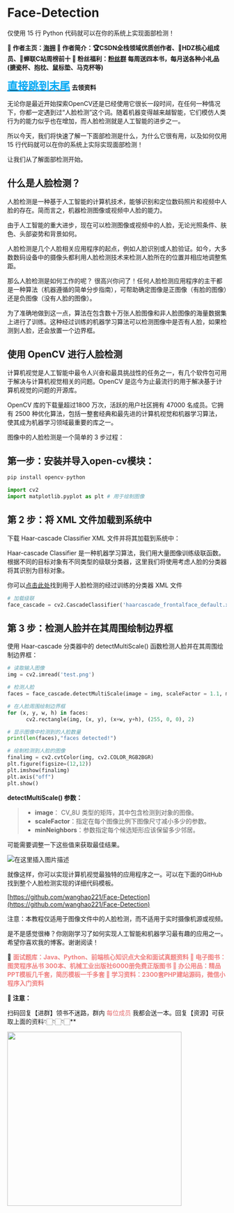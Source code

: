 # Face-Detection
仅使用 15 行 Python 代码就可以在你的系统上实现面部检测！

**🌊 作者主页：[海拥](https://haiyong.blog.csdn.net/)
🌊 作者简介：🏆CSDN全栈领域优质创作者、🥇HDZ核心组成员、🥈蝉联C站周榜前十
🌊 粉丝福利：[粉丝群](https://app.yinxiang.com/fx/8aa8eb1b-7d45-4793-a160-b990d9da2e75) 每周送四本书，每月送各种小礼品(搪瓷杯、抱枕、鼠标垫、马克杯等)**

<a href="#jump99"><font size="5" color="#03a9f4"><b><u>直接跳到末尾</u></b></font></a>  **去领资料**

无论你是最近开始探索OpenCV还是已经使用它很长一段时间，在任何一种情况下，你都一定遇到过“人脸检测”这个词。随着机器变得越来越智能，它们模仿人类行为的能力似乎也在增加，而人脸检测就是人工智能的进步之一。

所以今天，我们将快速了解一下面部检测是什么，为什么它很有用，以及如何仅用 15 行代码就可以在你的系统上实际实现面部检测！

让我们从了解面部检测开始。

## 什么是人脸检测？

人脸检测是一种基于人工智能的计算机技术，能够识别和定位数码照片和视频中人脸的存在。简而言之，机器检测图像或视频中人脸的能力。

由于人工智能的重大进步，现在可以检测图像或视频中的人脸，无论光照条件、肤色、头部姿势和背景如何。

人脸检测是几个人脸相关应用程序的起点，例如人脸识别或人脸验证。如今，大多数数码设备中的摄像头都利用人脸检测技术来检测人脸所在的位置并相应地调整焦距。

那么人脸检测是如何工作的呢？
很高兴你问了！任何人脸检测应用程序的主干都是一种算法（机器遵循的简单分步指南），可帮助确定图像是正图像（有脸的图像）还是负图像（没有人脸的图像）。

为了准确地做到这一点，算法在包含数十万张人脸图像和非人脸图像的海量数据集上进行了训练。这种经过训练的机器学习算法可以检测图像中是否有人脸，如果检测到人脸，还会放置一个边界框。

## 使用 OpenCV 进行人脸检测
计算机视觉是人工智能中最令人兴奋和最具挑战性的任务之一，有几个软件包可用于解决与计算机视觉相关的问题。OpenCV 是迄今为止最流行的用于解决基于计算机视觉的问题的开源库。

OpenCV 库的下载量超过1800 万次，活跃的用户社区拥有 47000 名成员。它拥有 2500 种优化算法，包括一整套经典和最先进的计算机视觉和机器学习算法，使其成为机器学习领域最重要的库之一。

图像中的人脸检测是一个简单的 3 步过程：

## 第一步：安装并导入open-cv模块：

```python
pip install opencv-python
```

```python
import cv2
import matplotlib.pyplot as plt # 用于绘制图像
```

## 第 2 步：将 XML 文件加载到系统中
下载 Haar-cascade Classifier XML 文件并将其加载到系统中：

Haar-cascade Classifier 是一种机器学习算法，我们用大量图像训练级联函数。根据不同的目标对象有不同类型的级联分类器，这里我们将使用考虑人脸的分类器将其识别为目标对象。

你可以[点击此处](https://github.com/wanghao221/Face-Detection/blob/main/haarcascade_frontalface_default.xml)找到用于人脸检测的经过训练的分类器 XML 文件


```python
# 加载级联
face_cascade = cv2.CascadeClassifier('haarcascade_frontalface_default.xml')
```
## 第 3 步：检测人脸并在其周围绘制边界框
使用 Haar-cascade 分类器中的 detectMultiScale() 函数检测人脸并在其周围绘制边界框：

```python
# 读取输入图像
img = cv2.imread('test.png')

# 检测人脸
faces = face_cascade.detectMultiScale(image = img, scaleFactor = 1.1, minNeighbors = 5)

# 在人脸周围绘制边界框
for (x, y, w, h) in faces:
      cv2.rectangle(img, (x, y), (x+w, y+h), (255, 0, 0), 2)

# 显示图像中检测到的人脸数量
print(len(faces),"faces detected!")

# 绘制检测到人脸的图像
finalimg = cv2.cvtColor(img, cv2.COLOR_RGB2BGR)
plt.figure(figsize=(12,12))
plt.imshow(finalimg) 
plt.axis("off")
plt.show()
```
**detectMultiScale() 参数：**

>  - **image**： CV_8U 类型的矩阵，其中包含检测到对象的图像。
>  - **scaleFactor**：指定在每个图像比例下图像尺寸减小多少的参数。
>  - **minNeighbors**：参数指定每个候选矩形应该保留多少邻居。

可能需要调整一下这些值来获取最佳结果。

![在这里插入图片描述](https://img-blog.csdnimg.cn/dd5e455cf04d43ed953ef5004d97fdaa.png)


就像这样，你可以实现计算机视觉最独特的应用程序之一。可以在下面的GitHub找到整个人脸检测实现的详细代码模板。

[https://github.com/wanghao221/Face-Detection](https://github.com/wanghao221/Face-Detection)

注意：本教程仅适用于图像文件中的人脸检测，而不适用于实时摄像机源或视频。

是不是感觉很棒？你刚刚学习了如何实现人工智能和机器学习最有趣的应用之一。希望你喜欢我的博客。谢谢阅读！

🌊 <font color="#F08080">**面试题库：Java、Python、前端核心知识点大全和面试真题资料
🌊 电子图书：图灵程序丛书 300本、机械工业出版社6000册免费正版图书
🌊 办公用品：精品PPT模板几千套，简历模板一千多套
🌊 学习资料：2300套PHP建站源码，微信小程序入门资料**</font>

**📣 注意：**

扫码回复【进群】领书不迷路，群内 <font color="#e66b6d">每位成员</font> 我都会送一本。回复【资源】可获取上面的资料👇🏻👇🏻👇🏻**

<img src="https://img-blog.csdnimg.cn/07d5c80f7ae44ca7b8d441cc0c19943f.png#pic_center%E2%80%9D" width=400x>
